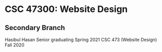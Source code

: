 # CSC 47300: Website Design
## Secondary Branch
Hasibul Hasan Senior graduating Spring 2021 CSC 473 (Website Design) Fall 2020



